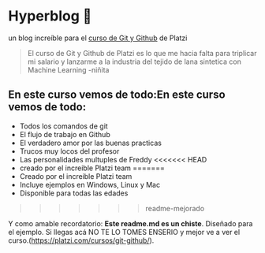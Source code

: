 #  Hyperblog 💟
un blog increíble para el [curso de Git y Github](https://platzi.com/cursos/git-github/ "curso de Git y Github") de Platzi
>El curso de Git y Github de Platzi es lo que me hacia falta para triplicar mi 
salario y lanzarme a la industria del tejido de lana sintetica con Machine
Learning
>-niñita

## En este curso vemos de todo:En este curso vemos de todo:
* Todos los comandos de git
* El flujo de trabajo en Github
* El verdadero amor por las buenas practicas
* Trucos muy locos del profesor
* Las personalidades multuples de Freddy
<<<<<<< HEAD
* creado por el increible Platzi team
=======
* Creado por el increible Platzi team
* Incluye ejemplos en Windows, Linux y Mac
* Disponible para todas las edades
>>>>>>> readme-mejorado

Y como amable recordatorio: **Este readme.md es un chiste**. Diseñado
para el ejemplo. Si llegas acá NO TE LO TOMES ENSERIO y mejor ve a ver el 
curso.(https://platzi.com/cursos/git-github/).

